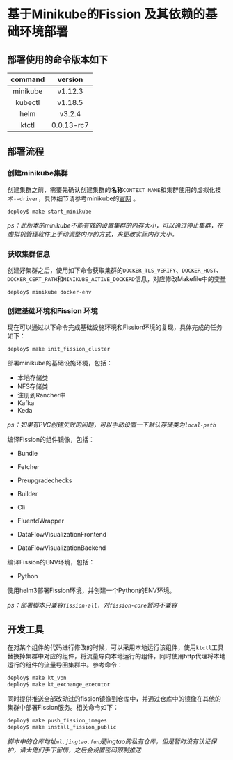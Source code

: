 # 基于Minikube的Fission 及其依赖的基础环境部署

## 部署使用的命令版本如下

| command  |  version   |
| :------: | :--------: |
| minikube |  v1.12.3   |
| kubectl  |  v1.18.5   |
|   helm   |   v3.2.4   |
|  ktctl   | 0.0.13-rc7 |


## 部署流程

### 创建minikube集群

创建集群之前，需要先确认创建集群的**名称**`CONTEXT_NAME`和集群使用的虚拟化技术`--driver`，具体细节请参考minikube的[官网](https://kubernetes.io/zh/docs/setup/learning-environment/minikube/) 。

```shell
deploy$ make start_minikube
```

*ps：此版本的minikube不能有效的设置集群的内存大小，可以通过停止集群，在虚拟机管理软件上手动调整内存的方式，来更改实际内存大小。*

### 获取集群信息

创建好集群之后，使用如下命令获取集群的`DOCKER_TLS_VERIFY`、`DOCKER_HOST`、`DOCKER_CERT_PATH`和`MINIKUBE_ACTIVE_DOCKERD`信息，对应修改Makefile中的变量

```shell
deploy$ minikube docker-env
```

### 创建基础环境和Fission 环境

现在可以通过以下命令完成基础设施环境和Fission环境的复现，具体完成的任务如下：

```shell
deploy$ make init_fission_cluster
```

部署minikube的基础设施环境，包括：

* 本地存储类
* NFS存储类
* 注册到Rancher中
* Kafka
* Keda

*ps：如果有PVC创建失败的问题，可以手动设置一下默认存储类为`local-path`*

编译Fission的组件镜像，包括：

* Bundle

* Fetcher

* Preupgradechecks

* Builder

* Cli

* FluentdWrapper

* DataFlowVisualizationFrontend

* DataFlowVisualizationBackend

编译Fission的ENV环境，包括：

* Python

使用helm3部署Fission环境，并创建一个Python的ENV环境。

*ps：部署脚本只兼容`fission-all`，对`fission-core`暂时不兼容*

## 开发工具

在对某个组件的代码进行修改的时候，可以采用本地运行该组件，使用`ktctl`工具替换掉集群中对应的组件，将流量导向本地运行的组件，同时使用http代理将本地运行的组件的流量导回集群中。参考命令：

```bash
deploy$ make kt_vpn
deploy$ make kt_exchange_executor
```

同时提供推送全部改动过的fission镜像到仓库中，并通过仓库中的镜像在其他的集群中部署Fission服务。相关命令如下：

``` bash
deploy$ make push_fission_images
deploy$ make install_fission_public
```

*脚本中的仓库地址`ml.jingtao.fun`是jingtao的私有仓库，但是暂时没有认证保护，请大佬们手下留情，之后会设置密码限制推送*

